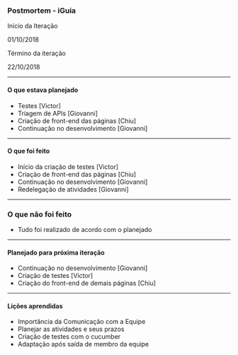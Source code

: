### Postmortem - iGuia

 

Início da Iteração

01/10/2018
 

Término da iteração

22/10/2018

-------------------------
#### O que estava planejado

- Testes [Victor]
- Triagem de APIs [Giovanni]
- Criação de front-end das páginas [Chiu]
- Continuação no desenvolvimento [Giovanni]
-------------------------
#### O que foi feito

- Início da criação de testes [Victor]
- Criação de front-end das páginas [Chiu]
- Continuação no desenvolvimento [Giovanni]
- Redelegação de atividades [Giovanni]
-------------------------
### O que não foi feito

- Tudo foi realizado de acordo com o planejado
-------------------------
#### Planejado para próxima iteração

- Continuação no desenvolvimento [Giovanni]
- Criação de testes [Victor]
- Criação do front-end de demais páginas [Chiu]
-------------------------
#### Lições aprendidas

- Importância da Comunicação com a Equipe
- Planejar as atividades e seus prazos
- Criação de testes com o cucumber
- Adaptação após saída de membro da equipe
